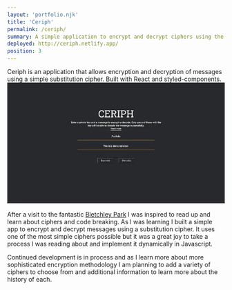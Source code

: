 ```yaml
---
layout: 'portfolio.njk'
title: 'Ceriph'
permalink: /ceriph/
summary: A simple application to encrypt and decrypt ciphers using the substitution method
deployed: http://ceriph.netlify.app/
position: 3
---
```


Ceriph is an application that allows encryption and decryption of messages using a simple substitution cipher.
Built with React and styled-components.
![Ceriph app screenshot](./assets/images/ceriph.webp 'Ceriph')

After a visit to the fantastic [Bletchley Park](https://bletchleypark.org.uk/) I was inspired to read up and
learn about ciphers and code breaking. As I was learning I built a simple app to encrypt and decrypt messages using a substitution
cipher. It uses one of the most simple ciphers possible but it was a great joy to take a process I was reading about
and implement it dynamically in Javascript.

Continued development is in process and as I learn more about more sophisticated encryption methodology I am planning
to add a variety of ciphers to choose from and additional information to learn more about the history of each.
